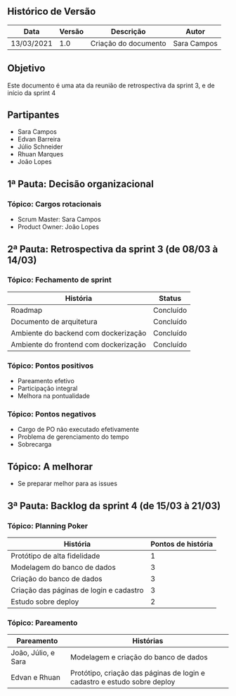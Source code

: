 

## Histórico de Versão

| Data | Versão | Descrição | Autor |
|--------|-----------|---------------|---------|
| 13/03/2021 | 1.0 | Criação do documento | Sara Campos  |

## Objetivo

Este documento é uma ata da reunião de retrospectiva da sprint 3, e de início da sprint 4

## Partipantes

* Sara Campos
* Edvan Barreira
* Júlio Schneider
* Rhuan Marques
* João Lopes

## 1ª Pauta: Decisão organizacional

### Tópico: Cargos rotacionais

* Scrum Master: Sara Campos
* Product Owner: João Lopes

## 2ª Pauta: Retrospectiva da sprint 3 (de 08/03 à 14/03)

### Tópico: Fechamento de sprint


| História | Status |
|--|--|
| Roadmap | Concluído |
| Documento de arquitetura | Concluído |
| Ambiente do backend com dockerização | Concluído |
| Ambiente do frontend com dockerização | Concluído |

### Tópico: Pontos positivos

* Pareamento efetivo
* Participação integral
* Melhora na pontualidade

### Tópico: Pontos negativos

* Cargo de PO não executado efetivamente
* Problema de gerenciamento do tempo
* Sobrecarga

## Tópico: A melhorar

* Se preparar melhor para as issues

## 3ª Pauta: Backlog da sprint 4 (de 15/03 à 21/03)

### Tópico: Planning Poker

| História | Pontos de história |
|--|--|
| Protótipo de alta fidelidade  | 1 |
| Modelagem do banco de dados  | 3 |
| Criação do banco de dados  | 3 |
| Criação das páginas de login e cadastro | 3 |
| Estudo sobre deploy  | 2 |


### Tópico: Pareamento

| Pareamento | Histórias |
|--|--|
| João, Júlio,  e Sara | Modelagem e criação do banco de dados |
| Edvan e Rhuan | Protótipo, criação das páginas de login e cadastro e estudo sobre deploy |